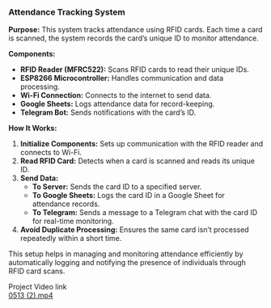 ### **Attendance Tracking System**

**Purpose:** This system tracks attendance using RFID cards. Each time a card is scanned, the system records the card’s unique ID to monitor attendance.

**Components:**

* **RFID Reader (MFRC522):** Scans RFID cards to read their unique IDs.  
* **ESP8266 Microcontroller:** Handles communication and data processing.  
* **Wi-Fi Connection:** Connects to the internet to send data.  
* **Google Sheets:** Logs attendance data for record-keeping.  
* **Telegram Bot:** Sends notifications with the card’s ID.

**How It Works:**

1. **Initialize Components:** Sets up communication with the RFID reader and connects to Wi-Fi.  
2. **Read RFID Card:** Detects when a card is scanned and reads its unique ID.  
3. **Send Data:**  
   * **To Server:** Sends the card ID to a specified server.  
   * **To Google Sheets:** Logs the card ID in a Google Sheet for attendance records.  
   * **To Telegram:** Sends a message to a Telegram chat with the card ID for real-time monitoring.  
4. **Avoid Duplicate Processing:** Ensures the same card isn’t processed repeatedly within a short time.

This setup helps in managing and monitoring attendance efficiently by automatically logging and notifying the presence of individuals through RFID card scans.

Project Video link  
[0513 (2).mp4](https://drive.google.com/file/d/1xw2QHZ5W14H5ADoT60GJlzvjTAYX--zS/view?usp=sharing)

